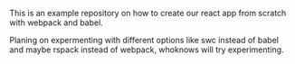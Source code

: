 This is an example repository on how to create our react app from scratch with webpack and babel.

  Planing on expermenting with different options like swc instead of babel and maybe rspack instead of webpack, whoknows will try experimenting.
